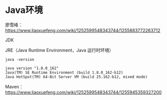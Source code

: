 # Java环境

廖雪峰：https://www.liaoxuefeng.com/wiki/1252599548343744/1255883772263712

JDK

JRE（Java Runtime Environment，Java 运行时环境）

```shell
java -version

java version "1.8.0_162"
Java(TM) SE Runtime Environment (build 1.8.0_162-b12)
Java HotSpot(TM) 64-Bit Server VM (build 25.162-b12, mixed mode)
```



Maven：https://www.liaoxuefeng.com/wiki/1252599548343744/1255945359327200